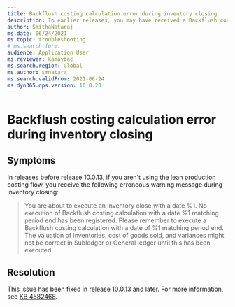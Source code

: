 ```yaml
--- 
title: Backflush costing calculation error during inventory closing 
description: In earlier releases, you may have received a Backflush costing calculation error during inventory closing. This issue has been fixed. 
author: SmithaNataraj 
ms.date: 06/24/2021 
ms.topic: troubleshooting 
# ms.search.form: 
audience: Application User 
ms.reviewer: kamaybac 
ms.search.region: Global 
ms.author: smnatara 
ms.search.validFrom: 2021-06-24 
ms.dyn365.ops.version: 10.0.20 
--- 
```

<!-- KFM: Because this has been fixed, this page is no longer relevant. Should it be deleted or left as is? -->
<!-- KFM: Add error code? -->

# Backflush costing calculation error during inventory closing

## Symptoms

In releases before release 10.0.13, if you aren't using the lean production costing flow, you receive the following erroneous warning message during inventory closing:

> You are about to execute an Inventory close with a date %1. No execution of Backflush costing calculation with a date %1 matching period end has been registered. Please remember to execute a Backflush costing calculation with a date of %1 matching period end. The valuation of inventories, cost of goods sold, and variances might not be correct in Subledger or General ledger until this has been executed.

## Resolution

This issue has been fixed in release 10.0.13 and later. For more information, see [KB 4582468](https://fix.lcs.dynamics.com/Issue/Details?kb=4582468&bugId=468844&dbType=3&qc=fcd64080446a27382cfde3e4c3bdcfb714279185932259cd11ceb0d500617296).
